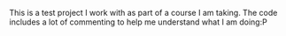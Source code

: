 This is a test project I work with as part of a course I am taking.
The code includes a lot of commenting to help me understand what I am doing:P
